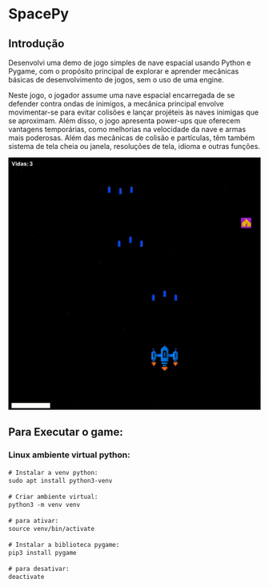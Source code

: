 # SpacePy

## Introdução

Desenvolvi uma demo de jogo simples de nave espacial usando Python e Pygame, com o propósito principal de explorar e aprender mecânicas básicas de desenvolvimento de jogos, sem o uso de uma engine.

Neste jogo, o jogador assume uma nave espacial encarregada de se defender contra ondas de inimigos, a mecânica principal envolve movimentar-se para evitar colisões e lançar projéteis às naves inimigas que se aproximam. Além disso, o jogo apresenta power-ups que oferecem vantagens temporárias, como melhorias na velocidade da nave e armas mais poderosas. Além das mecânicas de colisão e partículas, têm também sistema de tela cheia ou janela, resoluções de tela, idioma e outras funções.

![Gameplay](spacepy.GIF)

## Para Executar o game:

### Linux ambiente virtual python:

    # Instalar a venv python:
    sudo apt install python3-venv
    
    # Criar ambiente virtual:
    python3 -m venv venv
    
    # para ativar:
    source venv/bin/activate

    # Instalar a biblioteca pygame:
    pip3 install pygame

    # para desativar:
    deactivate
